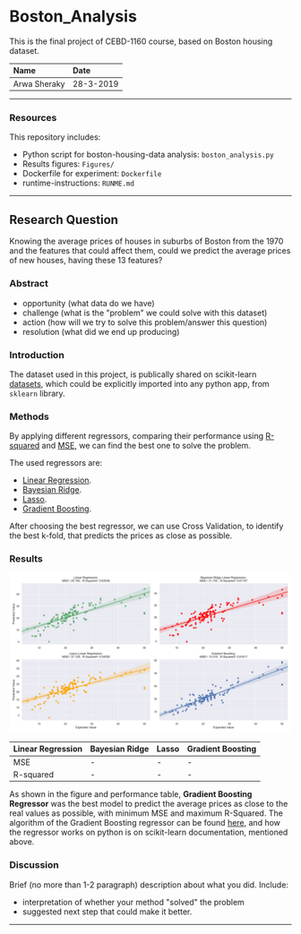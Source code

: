# Boston_Analysis
This is the final project of CEBD-1160 course, based on Boston housing dataset.

| Name | Date |
|:-------|:---------------|
| Arwa Sheraky | 28-3-2019 |

-----

### Resources
This repository includes:

- Python script for boston-housing-data analysis: `boston_analysis.py`
- Results figures: `Figures/`
- Dockerfile for experiment: `Dockerfile`
- runtime-instructions: `RUNME.md`

-----

## Research Question
Knowing the average prices of houses in suburbs of Boston from the 1970 and the features that could affect them, could we predict the average prices of new houses, having these 13 features?

### Abstract

- opportunity (what data do we have)
- challenge (what is the "problem" we could solve with this dataset)
- action (how will we try to solve this problem/answer this question)
- resolution (what did we end up producing)

### Introduction
The dataset used in this project, is publically shared on scikit-learn [datasets](https://scikit-learn.org/stable/datasets/index.html#boston-dataset), which could be explicitly imported into any python app, from `sklearn` library.

### Methods

By applying different regressors, comparing their performance using [R-squared](https://scikit-learn.org/stable/modules/generated/sklearn.metrics.r2_score.html) and [MSE](https://en.wikipedia.org/wiki/Mean_squared_error), we can find the best one to solve the problem.

The used regressors are:
- [Linear Regression](https://scikit-learn.org/stable/modules/generated/sklearn.linear_model.LinearRegression.html#sklearn.linear_model.LinearRegression).
- [Bayesian Ridge](https://scikit-learn.org/stable/modules/generated/sklearn.linear_model.BayesianRidge.html#sklearn.linear_model.BayesianRidge).
- [Lasso](https://scikit-learn.org/stable/modules/generated/sklearn.linear_model.Lasso.html#sklearn.linear_model.Lasso).
- [Gradient Boosting](https://scikit-learn.org/stable/modules/generated/sklearn.ensemble.GradientBoostingRegressor.html#sklearn.ensemble.GradientBoostingRegressor).

After choosing the best regressor, we can use Cross Validation, to identify the best k-fold, that predicts the prices as close as possible.

### Results

![Models Comparison](./Figures/Regression_Models.png)

| Linear Regression | Bayesian Ridge | Lasso | Gradient Boosting |
|:---------------|:---------------|:---------------|:---------------|
| MSE | - | - | - | - |
| R-squared | - | - | - | - |


As shown in the figure and performance table, **Gradient Boosting Regressor** was the best model to predict the average prices as close to the real values as possible, with minimum MSE and maximum R-Squared.
The algorithm of the Gradient Boosting regressor can be found [here](https://en.wikipedia.org/wiki/Gradient_boosting#Algorithm), and how the regressor works on python is on scikit-learn documentation, mentioned above.

### Discussion
Brief (no more than 1-2 paragraph) description about what you did. Include:

- interpretation of whether your method "solved" the problem
- suggested next step that could make it better.

-------
